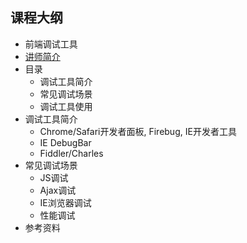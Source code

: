 ## 课程大纲

* 前端调试工具
* <a href="https://github.com/wd-tutorials/wd-debug#%E8%AE%B2%E5%B8%88%E4%BF%A1%E6%81%AF" target="_blank">讲师简介</a>
* 目录
	* 调试工具简介
	* 常见调试场景
	* 调试工具使用
* 调试工具简介
    * Chrome/Safari开发者面板, Firebug, IE开发者工具
    * IE DebugBar
    * Fiddler/Charles
* 常见调试场景
    * JS调试
    * Ajax调试
    * IE浏览器调试
    * 性能调试
* 参考资料
